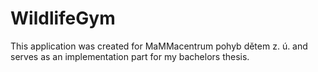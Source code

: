 # WildlifeGym
This application was created for MaMMacentrum pohyb dětem z. ú. and serves as an implementation part for my bachelors thesis. 
